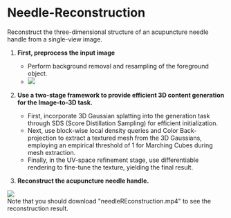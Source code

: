 # Needle-Reconstruction

Reconstruct the three-dimensional structure of an acupuncture needle handle from a single-view image.

1. **First, preprocess the input image** 
    - Perform background removal and resampling of the foreground object.
    - ![]([image.png](front_rgba.png))

2. **Use a two-stage framework to provide efficient 3D content generation for the Image-to-3D task.**
    - First, incorporate 3D Gaussian splatting into the generation task through SDS (Score Distillation Sampling) for efficient initialization.
    - Next, use block-wise local density queries and Color Back-projection to extract a textured mesh from the 3D Gaussians, employing an empirical threshold of 1 for Marching Cubes during mesh extraction.
    - Finally, in the UV-space refinement stage, use differentiable rendering to fine-tune the texture, yielding the final result.

3. **Reconstruct the acupuncture needle handle.**

![](https://github.com/YH188/Needle-Reconstruction/front.jpg)  
Note that you should download "needleREconstruction.mp4" to see the reconstruction result.
